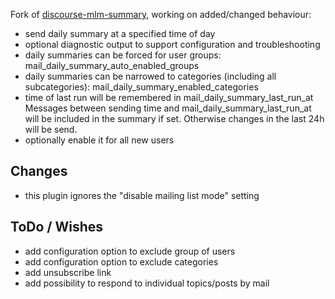 Fork of [discourse-mlm-summary](https://github.com/procourse/discourse-mlm-daily-summary), working on added/changed behaviour:

- send daily summary at a specified time of day
- optional diagnostic output to support configuration and troubleshooting
- daily summaries can be forced for user groups: mail_daily_summary_auto_enabled_groups
- daily summaries can be narrowed to categories (including all subcategories): mail_daily_summary_enabled_categories
- time of last run will be remembered in mail_daily_summary_last_run_at
  Messages between sending time and mail_daily_summary_last_run_at will be included in the summary if set. Otherwise changes in the last 24h will be send.
- optionally enable it for all new users 

## Changes
- this plugin ignores the "disable mailing list mode" setting

## ToDo / Wishes

- add configuration option to exclude group of users
- add configuration option to exclude categories
- add unsubscribe link 
- add possibility to respond to individual topics/posts by mail

